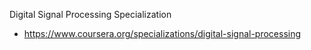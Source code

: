 
Digital Signal Processing Specialization
- https://www.coursera.org/specializations/digital-signal-processing


